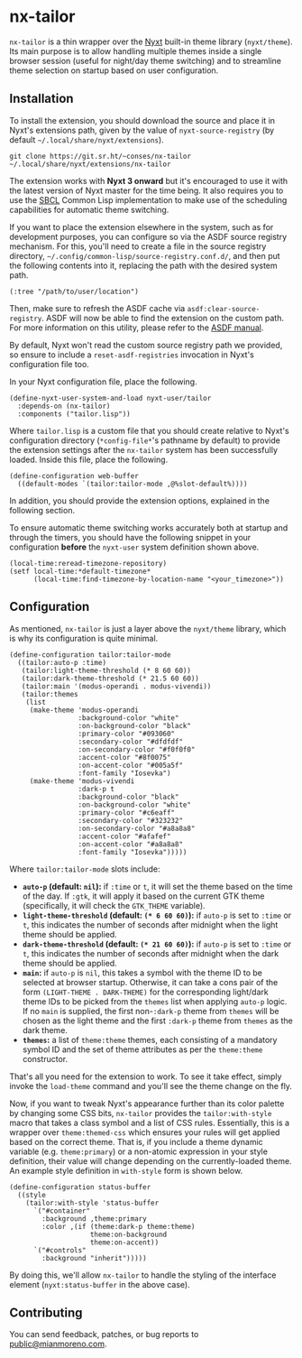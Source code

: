 

# nx-tailor

`nx-tailor` is a thin wrapper over the [Nyxt](https://nyxt.atlas.engineer/) built-in theme library (`nyxt/theme`). Its main purpose is to allow handling multiple themes inside a single browser session (useful for night/day theme switching) and to streamline theme selection on startup based on user configuration.  


## Installation

To install the extension, you should download the source and place it in Nyxt's extensions path, given by the value of `nyxt-source-registry` (by default `~/.local/share/nyxt/extensions`).  

    git clone https://git.sr.ht/~conses/nx-tailor ~/.local/share/nyxt/extensions/nx-tailor

The extension works with **Nyxt 3 onward** but it's encouraged to use it with the latest version of Nyxt master for the time being. It also requires you to use the [SBCL](https://www.sbcl.org/manual/) Common Lisp implementation to make use of the scheduling capabilities for automatic theme switching.  

If you want to place the extension elsewhere in the system, such as for development purposes, you can configure so via the ASDF source registry mechanism. For this, you'll need to create a file in the source registry directory, `~/.config/common-lisp/source-registry.conf.d/`, and then put the following contents into it, replacing the path with the desired system path.  

    (:tree "/path/to/user/location")

Then, make sure to refresh the ASDF cache via `asdf:clear-source-registry`. ASDF will now be able to find the extension on the custom path. For more information on this utility, please refer to the [ASDF manual](https://asdf.common-lisp.dev/asdf.html).  

By default, Nyxt won't read the custom source registry path we provided, so ensure to include a `reset-asdf-registries` invocation in Nyxt's configuration file too.  

In your Nyxt configuration file, place the following.  

    (define-nyxt-user-system-and-load nyxt-user/tailor
      :depends-on (nx-tailor)
      :components ("tailor.lisp"))

Where `tailor.lisp` is a custom file that you should create relative to Nyxt's configuration directory (`*config-file*`'s pathname by default) to provide the extension settings after the `nx-tailor` system has been successfully loaded. Inside this file, place the following.  

    (define-configuration web-buffer
      ((default-modes `(tailor:tailor-mode ,@%slot-default%))))

In addition, you should provide the extension options, explained in the following section.  

To ensure automatic theme switching works accurately both at startup and through the timers, you should have the following snippet in your configuration **before** the `nyxt-user` system definition shown above.  

    (local-time:reread-timezone-repository)
    (setf local-time:*default-timezone*
          (local-time:find-timezone-by-location-name "<your_timezone>"))


## Configuration

As mentioned, `nx-tailor` is just a layer above the `nyxt/theme` library, which is why its configuration is quite minimal.  

    (define-configuration tailor:tailor-mode
      ((tailor:auto-p :time)
       (tailor:light-theme-threshold (* 8 60 60))
       (tailor:dark-theme-threshold (* 21.5 60 60))
       (tailor:main '(modus-operandi . modus-vivendi))
       (tailor:themes
        (list
         (make-theme 'modus-operandi
                     :background-color "white"
                     :on-background-color "black"
                     :primary-color "#093060"
                     :secondary-color "#dfdfdf"
                     :on-secondary-color "#f0f0f0"
                     :accent-color "#8f0075"
                     :on-accent-color "#005a5f"
                     :font-family "Iosevka")
         (make-theme 'modus-vivendi
                     :dark-p t
                     :background-color "black"
                     :on-background-color "white"
                     :primary-color "#c6eaff"
                     :secondary-color "#323232"
                     :on-secondary-color "#a8a8a8"
                     :accent-color "#afafef"
                     :on-accent-color "#a8a8a8"
                     :font-family "Iosevka")))))

Where `tailor:tailor-mode` slots include:  

-   **`auto-p` (default: `nil`):** if `:time` or `t`, it will set the theme based on the time of the day. If `:gtk`, it will apply it based on the current GTK theme (specifically, it will check the `GTK_THEME` variable).
-   **`light-theme-threshold` (default: `(* 6 60 60)`):** if `auto-p` is set to `:time` or `t`, this indicates the number of seconds after midnight when the light theme should be applied.
-   **`dark-theme-threshold` (default: `(* 21 60 60)`):** if `auto-p` is set to `:time` or `t`, this indicates the number of seconds after midnight when the dark theme should be applied.
-   **`main`:** if `auto-p` is `nil`, this takes a symbol with the theme ID to be selected at browser startup. Otherwise, it can take a cons pair of the form `(LIGHT-THEME . DARK-THEME)` for the corresponding light/dark theme IDs to be picked from the `themes` list when applying `auto-p` logic. If no `main` is supplied, the first non-`:dark-p` theme from `themes` will be chosen as the light theme and the first `:dark-p` theme from `themes` as the dark theme.
-   **`themes`:** a list of `theme:theme` themes, each consisting of a mandatory symbol ID and the set of theme attributes as per the `theme:theme` constructor.

That's all you need for the extension to work. To see it take effect, simply invoke the `load-theme` command and you'll see the theme change on the fly.  

Now, if you want to tweak Nyxt's appearance further than its color palette by changing some CSS bits, `nx-tailor` provides the `tailor:with-style` macro that takes a class symbol and a list of CSS rules. Essentially, this is a wrapper over `theme:themed-css` which ensures your rules will get applied based on the correct theme. That is, if you include a theme dynamic variable (e.g. `theme:primary`) or a non-atomic expression in your style definition, their value will change depending on the currently-loaded theme. An example style definition in `with-style` form is shown below.  

    (define-configuration status-buffer
      ((style
        (tailor:with-style 'status-buffer
          `("#container"
            :background ,theme:primary
            :color ,(if (theme:dark-p theme:theme)
                        theme:on-background
                        theme:on-accent))
          `("#controls"
            :background "inherit")))))

By doing this, we'll allow `nx-tailor` to handle the styling of the interface element (`nyxt:status-buffer` in the above case).  


## Contributing

You can send feedback, patches, or bug reports to [public@mianmoreno.com](mailto:public@mianmoreno.com).  

